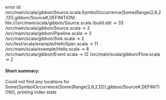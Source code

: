 error id: <WORKSPACE>/src/main/scala/gibbon/Source.scala:SymbolOccurrence(Some(Range(2,6,2,12)),gibbon/Source#,DEFINITION)
file://<WORKSPACE>/src/main/scala/gibbon/Source.scala
<WORKSPACE>/build.sbt -> 33
<WORKSPACE>/src/main/scala/gibbon/Source.scala -> 2
<WORKSPACE>/src/main/scala/gibbon/Pipeline.scala -> 3
<WORKSPACE>/src/main/scala/gibbon/Sink.scala -> 2
<WORKSPACE>/src/test/scala/example/HelloSpec.scala -> 11
<WORKSPACE>/src/main/scala/example/Hello.scala -> 8
<WORKSPACE>/src/main/scala/gibbon/Event.scala -> 12
<WORKSPACE>/src/main/scala/gibbon/Flow.scala -> 2
#### Short summary: 

Could not find any locations for Some(SymbolOccurrence(Some(Range(2,6,2,12)),gibbon/Source#,DEFINITION)), printing index state